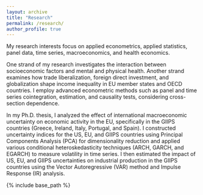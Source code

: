 ```yaml
---
layout: archive
title: "Research"
permalink: /research/
author_profile: true
---
```

My research interests focus on applied econometrics, applied statistics, panel data, time series, macroeconomics, and health economics. 

One strand of my research investigates the interaction between socioeconomic factors and mental and physical health. Another strand examines how trade liberalization, foreign direct investment, and globalization shape income inequality in EU member states and OECD countries. I employ advanced econometric methods such as panel and time series cointegration, estimation, and causality tests, considering cross-section dependence.

In my Ph.D. thesis, I analyzed the effect of international macroeconomic uncertainty on economic activity in the EU, specifically in the GIIPS countries (Greece, Ireland, Italy, Portugal, and Spain). I constructed uncertainty indices for the US, EU, and GIIPS countries using Principal Components Analysis (PCA) for dimensionality reduction and applied various conditional heteroskedasticity techniques (ARCH, GARCH, and EGARCH) to measure volatility in time series. I then estimated the impact of US, EU, and GIIPS uncertainties on industrial production in the GIIPS countries using the Vector Autoregressive (VAR) method and Impulse Response (IR) analysis.

<nbsp>

{% include base_path %}

